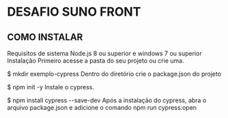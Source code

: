 # DESAFIO SUNO FRONT

## COMO INSTALAR

Requisitos de sistema
Node.js 8 ou superior e windows 7 ou superior
Instalação
Primeiro acesse a pasta do seu projeto ou crie uma.

$ mkdir exemplo-cypress
Dentro do diretório crie o package.json do projeto

$ npm init -y
Instale o cypress.

$ npm install cypress --save-dev
Após a instalação do cypress, abra o arquivo package.json e adicione o comando  npm run cypress:open


